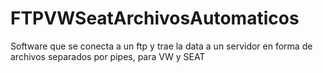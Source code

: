 # FTPVWSeatArchivosAutomaticos
Software que se conecta a un ftp y trae la data a un servidor en forma de archivos separados por pipes, para VW y SEAT
